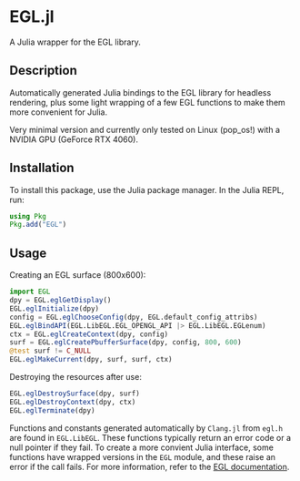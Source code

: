 # EGL.jl

A Julia wrapper for the EGL library.

## Description

Automatically generated Julia bindings to the EGL library for headless rendering, plus some light wrapping of a few EGL functions to make them more convenient for Julia.

Very minimal version and currently only tested on Linux (pop_os!) with a NVIDIA GPU (GeForce RTX 4060).

## Installation

To install this package, use the Julia package manager. In the Julia REPL, run:

```julia
using Pkg
Pkg.add("EGL")
```

## Usage
Creating an EGL surface (800x600):

```julia
import EGL
dpy = EGL.eglGetDisplay()
EGL.eglInitialize(dpy)
config = EGL.eglChooseConfig(dpy, EGL.default_config_attribs)
EGL.eglBindAPI(EGL.LibEGL.EGL_OPENGL_API |> EGL.LibEGL.EGLenum)
ctx = EGL.eglCreateContext(dpy, config)
surf = EGL.eglCreatePbufferSurface(dpy, config, 800, 600)
@test surf != C_NULL
EGL.eglMakeCurrent(dpy, surf, surf, ctx)
```

Destroying the resources after use:
```julia
EGL.eglDestroySurface(dpy, surf)
EGL.eglDestroyContext(dpy, ctx)
EGL.eglTerminate(dpy)
```

Functions and constants generated automatically by `Clang.jl` from `egl.h` are found in `EGL.LibEGL`. These functions typically return an error code or a null pointer if they fail. To create a more convient Julia interface, some functions have wrapped versions in the `EGL` module, and these raise an error if the call fails. For more information, refer to the [EGL documentation](https://registry.khronos.org/EGL/sdk/docs/man/).

